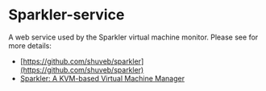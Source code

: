 # Sparkler-service
A web service used by the Sparkler virtual machine monitor.
Please see for more details:
- [https://github.com/shuveb/sparkler](https://github.com/shuveb/sparkler)
- [Sparkler: A KVM-based Virtual Machine Manager](https://unixism.net/2019/10/sparkler-kvm-based-virtual-machine-manager/)

